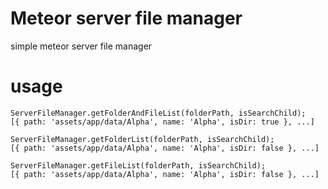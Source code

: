 # Meteor server file manager
simple meteor server file manager

# usage
    ServerFileManager.getFolderAndFileList(folderPath, isSearchChild);
    [{ path: 'assets/app/data/Alpha', name: 'Alpha', isDir: true }, ...]
    
    ServerFileManager.getFolderList(folderPath, isSearchChild);
    [{ path: 'assets/app/data/Alpha', name: 'Alpha', isDir: false }, ...]
    
    ServerFileManager.getFileList(folderPath, isSearchChild);
    [{ path: 'assets/app/data/Alpha', name: 'Alpha', isDir: false }, ...]